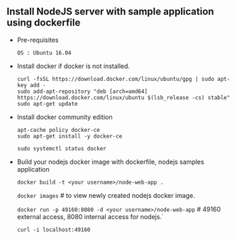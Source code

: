 
## Install NodeJS server with sample application using dockerfile #


- Pre-requisites 

  `OS : Ubuntu 16.04`

- Install docker if docker is not installed. 

  `curl -fsSL https://download.docker.com/linux/ubuntu/gpg | sudo apt-key add -` <br />
  `sudo add-apt-repository "deb [arch=amd64] https://download.docker.com/linux/ubuntu $(lsb_release -cs) stable"`<br />
  `sudo apt-get update`

- Install docker community edition

  `apt-cache policy docker-ce` <br />
  `sudo apt-get install -y docker-ce` <br />

  `sudo systemctl status docker`

- Build your nodejs docker image with dockerfile, nodejs samples application 

  `docker build -t <your username>/node-web-app .` <br />

  `docker images`     # to view newly created nodejs docker image.  <br />
  
  `docker run -p 49160:8080 -d <your username>/node-web-app`    # 49160 external access, 8080 internal access for nodejs.` <br />
  
  `curl -i localhost:49160`

